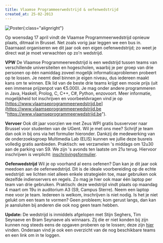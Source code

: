 ```yaml
---
title: Vlaamse Programmeerwedstrijd & oefenwedstrijd
created_at: 25-02-2013
---
```


![Poster](https://zeus.ugent.be/wp-content/uploads/2013/02/vpw-0-211x300.png){:class="alignright"}

Op woensdag 17 april vindt de Vlaamse Programmeerwedstrijd opnieuw plaats, ditmaal in Brussel. Net zoals vorig jaar leggen we een bus in. Daarnaast organiseren we dit jaar ook een eigen oefenwedstrijd; zo weet je direct wat je moet verwachten op zo'n wedstrijd.

**VPW** De Vlaamse Programmeerwedstrijd is een wedstrijd tussen teams van verschillende universiteiten en hogescholen, waarbij je per groep van drie personen op één namiddag zoveel mogelijk informaticaproblemen probeert op te lossen. Je neemt deel binnen je eigen niveau, dus iedereen maakt kans om te winnen. Elk lid van de beste drie teams krijgt een mooie prijs (uit een immense prijzenpot van €5.000). Je mag onder andere programmeren in Java, Haskell, Prolog, C, C++, C#, Python, enzovoort. Meer informatie, mogelijkheid tot inschrijven en voorbeeldvragen vind je op [https://www.vlaamseprogrammeerwedstrijd.be](https://www.vlaamseprogrammeerwedstrijd.be "https://www.vlaamseprogrammeerwedstrijd.be").

**Vervoer** Ook dit jaar voorzien we met Zeus WPI gratis busvervoer naar Brussel voor studenten van de UGent. Wil je met ons mee? Schrijf je team dan ook in bij ons via het formulier hieronder. Dankzij de medewerking van de onderzoeksgroep Multimedia Lab (ELIS) kunnen we jullie deze busreis volledig gratis aanbieden. Praktisch: we verzamelen 's middags om 12u30 aan de parking van S9\. We zijn 's avonds ten laatste om 21u terug. Hiervoor inschrijven is verplicht: [inschrijvingsformulier](https://docs.google.com/forms/d/1SKs0IYka6ODtqM54SxZ2C15wWr7H1WjYV6mvrIM17S0/viewform "formulier").

**Oefenwedstrijd** Wil je op voorhand al eens oefenen? Dan kan je dit jaar ook meedoen aan de oefenwedstrijd. Dit is de ideale voorbereiding op de echte wedstrijd: we lichten niet alleen enkele strategieën toe, maar gebruiken ook dezelfde indienservers en regels. Zo mag je hier ook maar één laptop per team van drie gebruiken. Praktisch: deze wedstrijd vindt plaats op maandag 4 maart om 19u in auditorium A3 (S9, Campus Sterre). Neem een laptop mee voor je team. Iedereen is welkom, inschrijven is niet nodig. Is het je niet gelukt om een team te vormen? Geen probleem; kom gerust langs, dan kan je aansluiten bij anderen die ook nog geen team hebben.

**Update:** De wedstrijd is inmiddels afgelopen met Stijn Seghers, Tim Seynaeve en Bram Seynaeve als winnaars. Zij die er niet konden bij zijn kunnen nog steeds eens de opgaven proberen op te lossen; deze zijn [hier](https://github.ugent.be/tnnaesse/VPW-voorbereidingswedstrijd) vinden. Onderaan vind je ook een overzicht van de nog beschikbare teams en een link om in te loggen.
